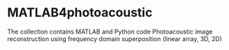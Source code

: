 # MATLAB4photoacoustic
The collection contains MATLAB and Python code
Photoacoustic image reconstruction using frequency domain superposition (linear array, 3D, 2D)
